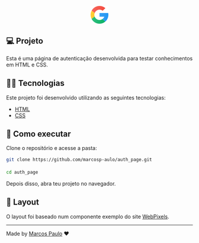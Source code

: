 <p align="center">
    <img src="./assets/google.svg">
</p>

## 💻 Projeto

Esta é uma página de autenticação desenvolvida para testar conhecimentos em HTML e CSS.

## 👨‍💻 Tecnologias
Este projeto foi desenvolvido utilizando as seguintes tecnologias:

- [HTML](https://developer.mozilla.org/pt-BR/docs/Web/HTML)
- [CSS](https://developer.mozilla.org/pt-BR/docs/Web/CSS)

## 🚀 Como executar

Clone o repositório e acesse a pasta:

```bash
git clone https://github.com/marcosp-aulo/auth_page.git

cd auth_page
```

Depois disso, abra teu projeto no navegador.

## 🔖 Layout

O layout foi baseado num componente exemplo do site [WebPixels](https://webpixels.io/components/edit/410).

---

Made by [Marcos Paulo](https://instagram/eumarcos_oficial) ❤